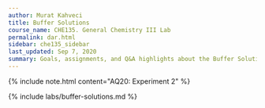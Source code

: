 ```yaml
---
author: Murat Kahveci
title: Buffer Solutions
course_name: CHE135. General Chemistry III Lab
permalink: dar.html
sidebar: che135_sidebar
last_updated: Sep 7, 2020
summary: Goals, assignments, and Q&A highlights about the Buffer Solutions Experiment.
---
```

{% include note.html content="AQ20: Experiment 2" %}

{% include labs/buffer-solutions.md %}